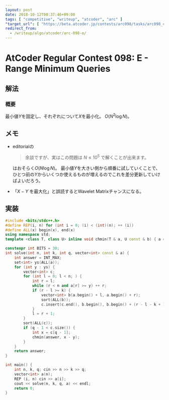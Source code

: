 ```yaml
---
layout: post
date: 2018-10-12T00:37:46+09:00
tags: [ "competitive", "writeup", "atcoder", "arc" ]
"target_url": [ "https://beta.atcoder.jp/contests/arc098/tasks/arc098_c" ]
redirect_from:
  - /writeup/algo/atcoder/arc-098-e/
---
```


# AtCoder Regular Contest 098: E - Range Minimum Queries

## 解法

### 概要

最小値$Y$を固定し、それぞれについて$X$を最小化。
$O(N^2 \log N)$。

## メモ

-   editorialの

    >   余談ですが、実はこの問題は $N \le 10^5$ で解くことが出来ます。

    はおそらく$O(N \log N)$。
    最小値$Y$を大きい側から順番に試していくことで、ひとつ前の$Y$からいくつか使えるものが増えるのでこれを差分更新していけばよいだろう。

-   「$X - Y$ を最大化」と誤読するとWavelet Matrixチャンスになる。

## 実装

``` c++
#include <bits/stdc++.h>
#define REP(i, n) for (int i = 0; (i) < (int)(n); ++ (i))
#define ALL(x) begin(x), end(x)
using namespace std;
template <class T, class U> inline void chmin(T & a, U const & b) { a = min<T>(a, b); }

constexpr int BITS = 30;
int solve(int n, int k, int q, vector<int> const & a) {
    int answer = INT_MAX;
    set<int> ys(ALL(a));
    for (int y : ys) {
        vector<int> c;
        for (int l = 0; l < n; ) {
            int r = l;
            while (r < n and a[r] >= y) ++ r;
            if (r - l >= k) {
                vector<int> b(a.begin() + l, a.begin() + r);
                sort(ALL(b));
                c.insert(c.end(), b.begin(), b.begin() + (r - l - k + 1));
            }
            l = r + 1;
        }
        sort(ALL(c));
        if (q - 1 < c.size()) {
            int x = c[q - 1];
            chmin(answer, x - y);
        }
    }
    return answer;
}

int main() {
    int n, k, q; cin >> n >> k >> q;
    vector<int> a(n);
    REP (i, n) cin >> a[i];
    cout << solve(n, k, q, a) << endl;
    return 0;
}
```
